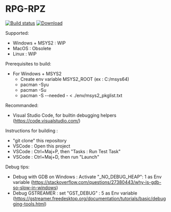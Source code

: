 # RPG-RPZ
[![Build status](https://ci.appveyor.com/api/projects/status/jfgl63a0p38h4ru7?svg=true)](https://ci.appveyor.com/project/Amphaal/rpgrpz)
[ ![Download](https://api.bintray.com/packages/amphaal/rpgrpz/rpgrpz-win/images/download.svg) ](https://dl.bintray.com/amphaal/rpgrpz/)

Supported:
- Windows + MSYS2 : WIP
- MacOS : Obsolete
- Linux : WIP

Prerequisites to build:
- For Windows + MSYS2
    - Create env variable MSYS2_ROOT (ex : C:/msys64)
    - pacman -Syu
    - pacman -Su
    - pacman -S --needed - < ./env/msys2_pkglist.txt

Recommanded:
- Visual Studio Code, for builtin debugging helpers (https://code.visualstudio.com/)

Instructions for building :
- "git clone" this repository
- VSCode : Open this project
- VSCode : Ctrl+Maj+P, then "Tasks : Run Test Task"
- VSCode : Ctrl+Maj+D, then run "Launch"

Debug tips:
- Debug with GDB on Windows : Activate "_NO_DEBUG_HEAP": 1 as Env variable (https://stackoverflow.com/questions/27380443/why-is-gdb-so-slow-in-windows)
- Debug GSTREAMER : set "GST_DEBUG" : 5 as Env variable (https://gstreamer.freedesktop.org/documentation/tutorials/basic/debugging-tools.html)